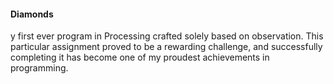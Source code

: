#### Diamonds


y first ever program in Processing crafted solely based on observation. This particular assignment proved to be a rewarding challenge, and successfully completing it has become one of my proudest achievements in programming.